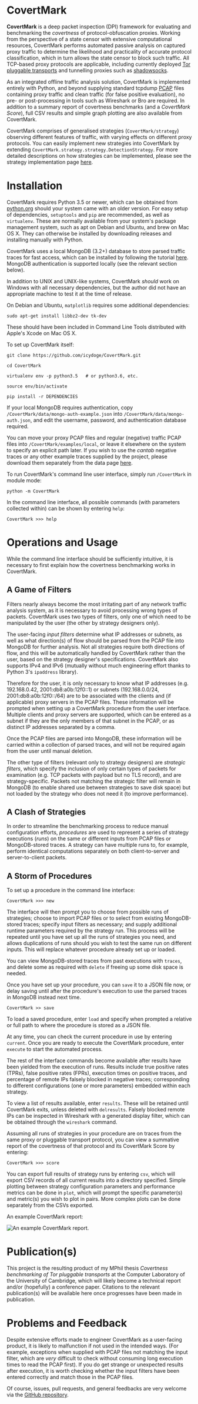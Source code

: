 CovertMark
==================

**CovertMark** is a deep packet inspection (DPI) framework for evaluating and benchmarking the *covertness* of protocol-obfuscation proxies. Working from the perspective of a state censor with extensive computational resources, CovertMark performs automated passive analysis on captured proxy traffic to determine the likelihood and practicality of accurate protocol classification, which in turn allows the state censor to block such traffic. All TCP-based proxy protocols are applicable, including currently deployed [Tor pluggable transports](https://www.torproject.org/docs/pluggable-transports.html.en) and tunnelling proxies such as [shadowsocks](https://github.com/shadowsocks/shadowsocks/tree/master).

As an integrated offline traffic analysis solution, CovertMark is implemented entirely with Python, and beyond supplying standard tcpdump [PCAP](http://www.tcpdump.org/) files containing proxy traffic and clean traffic (for false positive evaluation), no pre- or post-processing in tools such as Wireshark or Bro are required. In addition to a summary report of covertness benchmarks (and a *CovertMark Score*), full CSV results and simple graph plotting are also available from CovertMark.

CovertMark comprises of generalised strategies (`CovertMark/strategy`) observing different features of traffic, with varying effects on different proxy protocols. You can easily implement new strategies into CovertMark by extending `CovertMark.strategy.strategy.DetectionStrategy`. For more detailed descriptions on how strategies can be implemented, please see the strategy implementation page [here](https://covertmark.com/implement_strategy.html).

Installation
==================
CovertMark requires Python 3.5 or newer, which can be obtained from [python.org](https://www.python.org/downloads/) should your system came with an older version. For easy setup of dependencies, `setuptools` and `pip` are recommended, as well as `virtualenv`. These are normally available from your system's package management system, such as apt on Debian and Ubuntu, and brew on Mac OS X. They can otherwise be installed by downloading releases and installing manually with Python.

CovertMark uses a local MongoDB (3.2+) database to store parsed traffic traces for fast access, which can be installed by following the tutorial [here](https://docs.mongodb.com/manual/administration/install-community/). MongoDB authentication is supported locally (see the relevant section below).

In addition to UNIX and UNIX-like systems, CovertMark *should* work on Windows with all necessary dependencies, but the author did not have an appropriate machine to test it at the time of release.

On Debian and Ubuntu, `matplotlib` requires some additional dependencies:

    sudo apt-get install libbz2-dev tk-dev

These should have been included in Command Line Tools distributed with Apple's Xcode on Mac OS X.

To set up CovertMark itself:

    git clone https://github.com/icydoge/CovertMark.git

    cd CovertMark

    virtualenv env -p python3.5   # or python3.6, etc.

    source env/bin/activate

    pip install -r DEPENDENCIES

If your local MongoDB requires authentication, copy `/CovertMark/data/mongo-auth-example.json` into `/CovertMark/data/mongo-auth.json`, and edit the username, password, and authentication database required.

You can move your proxy PCAP files and regular (negative) traffic PCAP files into `/CovertMark/examples/local`, or leave it elsewhere on the system to specify an explicit path later. If you wish to use the *cantab* negative traces or any other example traces supplied by the project, please download them separately from the data page [here](https://covertmark.com/data.html).

To run CovertMark's command line user interface, simply run `/CovertMark` in module mode:

    python -m CovertMark

In the command line interface, all possible commands (with parameters collected within) can be shown by entering `help`:

    CovertMark >>> help

Operations and Usage
==================

While the command line interface should be sufficiently intuitive, it is necessary to first explain how the covertness benchmarking works in CovertMark.

A Game of Filters
------------------

Filters nearly always become the most irritating part of any network traffic analysis system, as it is necessary to avoid processing wrong types of packets. CovertMark uses two types of filters, only one of which need to be manipulated by the user (the other by strategy designers only).

The user-facing *input filters* determine what IP addresses or subnets, as well as what direction(s) of flow should be parsed from the PCAP file into MongoDB for further analysis. Not all strategies require both directions of flow, and this will be automatically handled by CovertMark rather than the user, based on the strategy designer's specifications. CovertMark also supports IPv4 and IPv6 (mutually without much engineering effort thanks to Python 3's `ipaddress` library).

Therefore for the user, it is only necessary to know what IP addresses (e.g. 192.168.0.42, 2001:db8:a0b:12f0::1) or subnets (192.168.0.0/24, 2001:db8:a0b:12f0::/64) are to be associated with the clients and (if applicable) proxy servers in the PCAP files. These information will be prompted when setting up a CovertMark procedure from the user interface. Multiple clients and proxy servers are supported, which can be entered as a subnet if they are the only members of that subnet in the PCAP, or as distinct IP addresses separated by a comma.

Once the PCAP files are parsed into MongoDB, these information will be carried within a collection of parsed traces, and will not be required again from the user until manual deletion.

The other type of filters  (relevant only to strategy designers) are *strategic filters*, which specify the inclusion of only certain types of packets for examination (e.g. TCP packets with payload but no TLS record), and are strategy-specific. Packets not matching the strategic filter will remain in MongoDB (to enable shared use between strategies to save disk space) but not loaded by the strategy who does not need it (to improve performance).

A Clash of Strategies
------------------

In order to streamline the benchmarking process to reduce manual configuration efforts, *procedures* are used to represent a series of strategy executions (*runs*) on the same or different inputs from PCAP files or MongoDB-stored traces. A strategy can have multiple runs to, for example, perform identical computations separately on both client-to-server and server-to-client packets.

A Storm of Procedures
------------------

To set up a procedure in the command line interface:

    CovertMark >>> new

The interface will then prompt you to choose from possible runs of strategies; choose to import PCAP files or to select from existing MongoDB-stored traces; specify input filters as necessary; and supply additional runtime parameters required by the strategy run. This process will be repeated until you have set up all the runs of strategies you need, and allows duplications of runs should you wish to test the same run on different inputs. This will replace whatever procedure already set up or loaded.

You can view MongoDB-stored traces from past executions with `traces`, and delete some as required with `delete` if freeing up some disk space is needed.

Once you have set up your procedure, you can `save` it to a JSON file now, or delay saving until after the procedure's execution to use the parsed traces in MongoDB instead next time.

    CovertMark >> save

To load a saved procedure, enter `load` and specify when prompted a relative or full path to where the procedure is stored as a JSON file.

At any time, you can check the current procedure in use by entering `current`. Once you are ready to execute the CovertMark procedure, enter `execute` to start the automated process.

The rest of the interface commands become available after results have been yielded from the execution of runs. Results include true positive rates (TPRs), false positive rates (FPRs), execution times on positive traces, and percentage of remote IPs falsely blocked in negative traces; corresponding to different configurations (one or more parameters) embedded within each strategy.

To view a list of results available, enter `results`. These will be retained until CovertMark exits, unless deleted with `delresults`. Falsely blocked remote IPs can be inspected in Wireshark with a generated display filter, which can be obtained through the `wireshark` command.

Assuming all runs of strategies in your procedure are on traces from the same proxy or pluggable transport protocol, you can view a summative report of the covertness of that protocol and its CovertMark Score by entering:

    CovertMark >>> score

You can export full results of strategy runs by entering `csv`, which will export CSV records of all current results into a directory specified. Simple plotting between strategy configuration parameters and performance metrics can be done in `plot`, which will prompt the specific parameter(s) and metric(s) you wish to plot in pairs. More complex plots can be done separately from the CSVs exported.

An example CovertMark report:

![An example CovertMark report.](https://images.ebornet.com/uploads/big/5969d27a2fd15cdbf5c929d256ba834e.png)

Publication(s)
==================

This project is the resulting product of my MPhil thesis *Covertness benchmarking of Tor pluggable transports* at the Computer Laboratory of the University of Cambridge, which will likely become a technical report and/or (hopefully) a conference paper. Citations to the relevant publication(s) will be available here once progresses have been made in publication.

Problems and Feedback
==================

Despite extensive efforts made to engineer CovertMark as a user-facing product, it is likely to malfunction if not used in the intended ways. (For example, exceptions when supplied with PCAP files not matching the input filter, which are *very* difficult to check without consuming long execution times to read the PCAP first). If you do get strange or unexpected results after execution, it is worth checking whether the input filters have been entered correctly and match those in the PCAP files.

Of course, issues, pull requests, and general feedbacks are very welcome via the [GitHub repository](https://github.com/icydoge/CovertMark).
